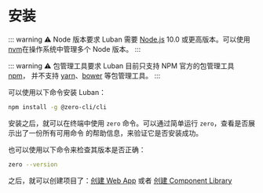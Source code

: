 # 安装

::: warning ⚠️ Node 版本要求 Luban 需要 [Node.js](https://nodejs.org/) 10.0 或更高版本。可以使用
[nvm](https://github.com/creationix/nvm)在操作系统中管理多个 Node 版本。 :::

::: warning ⚠️ 包管理工具要求 Luban 目前只支持 NPM 官方的包管理工具 [npm](https://docs.npmjs.com)，
并不支持 [yarn](https://yarnpkg.com/)、[bower](https://bower.io/) 等包管理工具。 :::

可以使用以下命令安装 Luban：

```bash
npm install -g @zero-cli/cli
```

安装之后，就可以在终端中使用 `zero` 命令。可以通过简单运行 `zero`，查看是否展示出了一份所有可用命令
的帮助信息，来验证它是否安装成功。

也可以使用以下命令来检查其版本是否正确：

```bash
zero --version
```

之后，就可以创建项目了：[创建 Web App](/document/create-web-app.md) 或者
[创建 Component Library](/document/create-component-lib.md)

